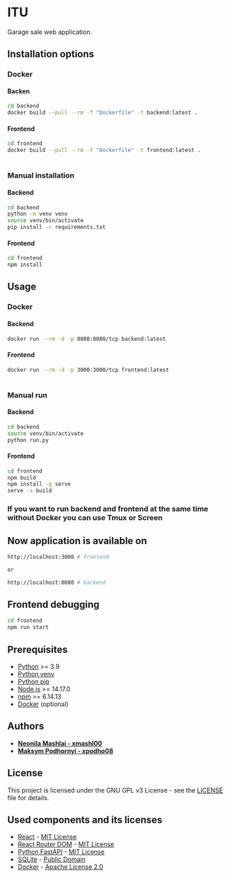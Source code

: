 # ITU

Garage sale web application.

## Installation options

### Docker

#### Backen

```bash
cd backend
docker build --pull --rm -f "Dockerfile" -t backend:latest .
```

#### Frontend

```bash
cd frontend
docker build --pull --rm -f "Dockerfile" -t frontend:latest .
```

#

### Manual installation

#### Backend

```bash
cd backend
python -m venv venv
source venv/bin/activate
pip install -r requirements.txt
```

#### Frontend

```bash
cd frontend
npm install
```

## Usage

### Docker

#### Backend

```bash
docker run --rm -d -p 8080:8080/tcp backend:latest
```

#### Frontend

```bash
docker run --rm -d -p 3000:3000/tcp frontend:latest
```
#

### Manual run

#### Backend

```bash
cd backend
source venv/bin/activate
python run.py
```

#### Frontend

```bash
cd frontend
npm build
npm install -g serve
serve -s build
```

### If you want to run backend and frontend at the same time without Docker you can use Tmux or Screen

## Now application is available on

```bash
http://localhost:3000 # frontend

or 

http://localhost:8080 # backend
```

## Frontend debugging

```bash
cd frontend
npm run start
```

## Prerequisites

<!-- links -->

[python]: https://www.python.org/downloads/
[python-venv]: https://docs.python.org/3/library/venv.html
[python-pip]: https://pypi.org/project/pip/
[nodejs]: https://nodejs.org/en/download/
[npm]: https://www.npmjs.com/get-npm
[docker]: https://docs.docker.com/get-docker/

<!-- links end -->

- [Python][python] >= 3.9
- [Python venv][python-venv]
- [Python pip][python-pip]
- [Node.js][nodejs] >= 14.17.0
- [npm][npm] >= 6.14.13
- [Docker][docker] (optional)

## Authors

- [**Neonila Mashlai - xmashl00**](https://github.com/NeliaMashlai)
- [**Maksym Podhornyi - xpodho08**](https://github.com/max0n1x)

## License

This project is licensed under the GNU GPL v3 License - see the [LICENSE](LICENSE) file for details.

## Used components and its licenses

<!-- links -->

[react]: https://reactjs.org/
[react-license]: https://mit-license.org/
[react-router-dom]: https://reactrouter.com/web/guides/quick-start
[react-router-dom-license]: https://mit-license.org/
[python-fastapi]: https://fastapi.tiangolo.com/
[python-fastapi-license]: https://mit-license.org/
[sqlite]: https://www.sqlite.org/index.html
[sqlite-license]: https://www.sqlite.org/copyright.html
[docker]: https://www.docker.com/
[docker-license]: https://github.com/moby/moby/blob/master/LICENSE

<!-- links end -->

- [React][react] - [MIT License][react-license]
- [React Router DOM][react-router-dom] - [MIT License][react-router-dom-license]
- [Python FastAPI][python-fastapi] - [MIT License][python-fastapi-license]
- [SQLite][sqlite] - [Public Domain][sqlite-license]
- [Docker][docker] - [Apache License 2.0][docker-license]





